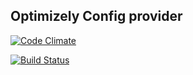 ## Optimizely Config provider


[![Code Climate](https://codeclimate.com/github/ankit8898/optimizely_config_provider/badges/gpa.svg)](https://codeclimate.com/github/ankit8898/optimizely_config_provider)

[![Build Status](https://travis-ci.org/ankit8898/optimizely_config_provider.svg?branch=master)](https://travis-ci.org/ankit8898/optimizely_config_provider)